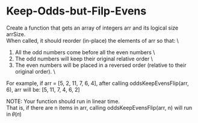 # Keep-Odds-but-Filp-Evens

Create a function that gets an array of integers arr and its logical size arrSize. \
When called, it should reorder (in-place) the elements of arr so that: \
1. All the odd numbers come before all the even numbers \
2. The odd numbers will keep their original relative order \
3. The even numbers will be placed in a reversed order (relative to their original order). \

For example, if arr = [5, 2, 11, 7, 6, 4], after calling oddsKeepEvensFlip(arr, 6), arr will be: [5, 11, 7, 4, 6, 2]

NOTE: Your function should run in linear time. \
That is, if there are n items in arr, calling oddsKeepEvensFlip(arr, n) will run in 𝜃(𝑛)
